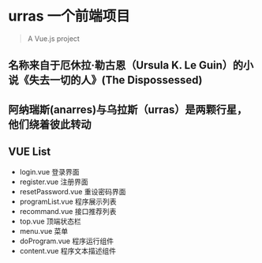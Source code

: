 # urras 一个前端项目

> A Vue.js project

## 名称来自于厄休拉·勒古恩（Ursula K. Le Guin）的小说《失去一切的人》(The Dispossessed)
## 阿纳瑞斯(anarres)与乌拉斯（urras）是两颗行星，他们绕着彼此转动

## VUE List
- login.vue 登录界面
- register.vue 注册界面
- resetPassword.vue 重设密码界面
- programList.vue 程序展示列表
- recommand.vue 接口推荐列表
- top.vue 顶端状态栏
- menu.vue 菜单
- doProgram.vue 程序运行组件
- content.vue 程序文本描述组件

